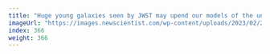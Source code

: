 ```yaml
---
title: "Huge young galaxies seen by JWST may upend our models of the universe"
imageUrl: "https://images.newscientist.com/wp-content/uploads/2023/02/22150448/SEI_145339594.jpg?width=600"
index: 366
weight: 366
---
```

